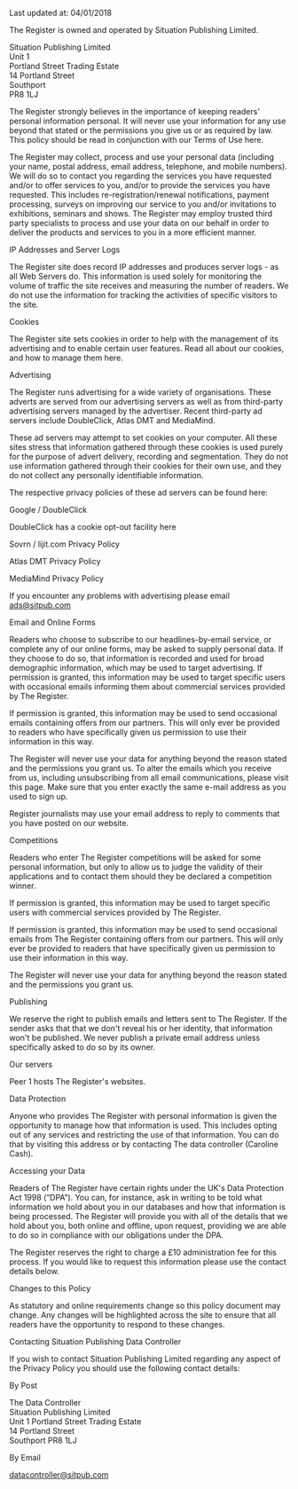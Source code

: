 Last updated at: 04/01/2018

The Register is owned and operated by Situation Publishing Limited.

Situation Publishing Limited  
Unit 1  
Portland Street Trading Estate  
14 Portland Street  
Southport  
PR8 1LJ

The Register strongly believes in the importance of keeping readers' personal information personal. It will never use your information for any use beyond that stated or the permissions you give us or as required by law. This policy should be read in conjunction with our Terms of Use here.

The Register may collect, process and use your personal data (including your name, postal address, email address, telephone, and mobile numbers). We will do so to contact you regarding the services you have requested and/or to offer services to you, and/or to provide the services you have requested. This includes re-registration/renewal notifications, payment processing, surveys on improving our service to you and/or invitations to exhibitions, seminars and shows. The Register may employ trusted third party specialists to process and use your data on our behalf in order to deliver the products and services to you in a more efficient manner.

IP Addresses and Server Logs

The Register site does record IP addresses and produces server logs - as all Web Servers do. This information is used solely for monitoring the volume of traffic the site receives and measuring the number of readers. We do not use the information for tracking the activities of specific visitors to the site.

Cookies

The Register site sets cookies in order to help with the management of its advertising and to enable certain user features. Read all about our cookies, and how to manage them here.

Advertising

The Register runs advertising for a wide variety of organisations. These adverts are served from our advertising servers as well as from third-party advertising servers managed by the advertiser. Recent third-party ad servers include DoubleClick, Atlas DMT and MediaMind.

These ad servers may attempt to set cookies on your computer. All these sites stress that information gathered through these cookies is used purely for the purpose of advert delivery, recording and segmentation. They do not use information gathered through their cookies for their own use, and they do not collect any personally identifiable information.

The respective privacy policies of these ad servers can be found here:

Google / DoubleClick

DoubleClick has a cookie opt-out facility here

Sovrn / lijit.com Privacy Policy

Atlas DMT Privacy Policy

MediaMind Privacy Policy

If you encounter any problems with advertising please email ads@sitpub.com

Email and Online Forms

Readers who choose to subscribe to our headlines-by-email service, or complete any of our online forms, may be asked to supply personal data. If they choose to do so, that information is recorded and used for broad demographic information, which may be used to target advertising. If permission is granted, this information may be used to target specific users with occasional emails informing them about commercial services provided by The Register.

If permission is granted, this information may be used to send occasional emails containing offers from our partners. This will only ever be provided to readers who have specifically given us permission to use their information in this way.

The Register will never use your data for anything beyond the reason stated and the permissions you grant us. To alter the emails which you receive from us, including unsubscribing from all email communications, please visit this page. Make sure that you enter exactly the same e-mail address as you used to sign up.

Register journalists may use your email address to reply to comments that you have posted on our website.

Competitions

Readers who enter The Register competitions will be asked for some personal information, but only to allow us to judge the validity of their applications and to contact them should they be declared a competition winner.

If permission is granted, this information may be used to target specific users with commercial services provided by The Register.

If permission is granted, this information may be used to send occasional emails from The Register containing offers from our partners. This will only ever be provided to readers that have specifically given us permission to use their information in this way.

The Register will never use your data for anything beyond the reason stated and the permissions you grant us.

Publishing

We reserve the right to publish emails and letters sent to The Register. If the sender asks that that we don't reveal his or her identity, that information won't be published. We never publish a private email address unless specifically asked to do so by its owner.

Our servers

Peer 1 hosts The Register's websites.

Data Protection

Anyone who provides The Register with personal information is given the opportunity to manage how that information is used. This includes opting out of any services and restricting the use of that information. You can do that by visiting this address or by contacting The data controller (Caroline Cash).

Accessing your Data

Readers of The Register have certain rights under the UK's Data Protection Act 1998 (“DPA”). You can, for instance, ask in writing to be told what information we hold about you in our databases and how that information is being processed. The Register will provide you with all of the details that we hold about you, both online and offline, upon request, providing we are able to do so in compliance with our obligations under the DPA.

The Register reserves the right to charge a £10 administration fee for this process. If you would like to request this information please use the contact details below.

Changes to this Policy

As statutory and online requirements change so this policy document may change. Any changes will be highlighted across the site to ensure that all readers have the opportunity to respond to these changes.

Contacting Situation Publishing Data Controller

If you wish to contact Situation Publishing Limited regarding any aspect of the Privacy Policy you should use the following contact details:

By Post

The Data Controller  
Situation Publishing Limited  
Unit 1 Portland Street Trading Estate  
14 Portland Street  
Southport PR8 1LJ

By Email

datacontroller@sitpub.com